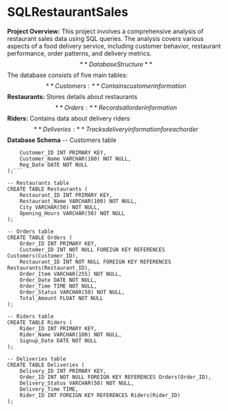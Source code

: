 # SQLRestaurantSales
**Project Overview:**
This project involves a comprehensive analysis of restaurant sales data using SQL queries. The analysis covers various aspects of a food delivery service, including customer behavior, restaurant performance, order patterns, and delivery metrics.$$
**Database Structure**$$
The database consists of five main tables:$$
**Customers:** Contains customer information$$
**Restaurants:** Stores details about restaurants$$
**Orders:** Records all order information$$
**Riders:** Contains data about delivery riders$$
**Deliveries:** Tracks delivery information for each order$$
**Database Schema**
-- Customers table
```CREATE TABLE Customers (
    Customer_ID INT PRIMARY KEY,
    Customer_Name VARCHAR(100) NOT NULL,
    Reg_Date DATE NOT NULL
);```

-- Restaurants table
CREATE TABLE Restaurants (
    Restaurant_ID INT PRIMARY KEY,
    Restaurant_Name VARCHAR(100) NOT NULL,
    City VARCHAR(50) NOT NULL,
    Opening_Hours VARCHAR(50) NOT NULL
);

-- Orders table
CREATE TABLE Orders (
    Order_ID INT PRIMARY KEY,
    Customer_ID INT NOT NULL FOREIGN KEY REFERENCES Customers(Customer_ID),
    Restaurant_ID INT NOT NULL FOREIGN KEY REFERENCES Restaurants(Restaurant_ID),
    Order_Item VARCHAR(255) NOT NULL,
    Order_Date DATE NOT NULL,
    Order_Time TIME NOT NULL,
    Order_Status VARCHAR(50) NOT NULL,
    Total_Amount FLOAT NOT NULL
);

-- Riders table
CREATE TABLE Riders (
    Rider_ID INT PRIMARY KEY,
    Rider_Name VARCHAR(100) NOT NULL,
    Signup_Date DATE NOT NULL
);

-- Deliveries table
CREATE TABLE Deliveries (
    Delivery_ID INT PRIMARY KEY,
    Order_ID INT NOT NULL FOREIGN KEY REFERENCES Orders(Order_ID),
    Delivery_Status VARCHAR(50) NOT NULL,
    Delivery_Time TIME,
    Rider_ID INT FOREIGN KEY REFERENCES Riders(Rider_ID)
);
